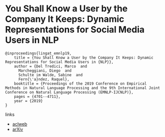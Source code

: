 # You Shall Know a User by the Company It Keeps: Dynamic Representations for Social Media Users in NLP

```
@inproceedings{lingat_emnlp19,
    title = {You Shall Know a User by the Company It Keeps: Dynamic Representations for Social Media Users in {NLP}},
    author = {Del Tredici, Marco  and
      Marcheggiani, Diego  and
      Schulte im Walde, Sabine  and
      Fern{\'a}ndez, Raquel},
    booktitle = {Proceedings of the 2019 Conference on Empirical Methods in Natural Language Processing and the 9th International Joint Conference on Natural Language Processing (EMNLP-IJCNLP)},
    pages = {4701--4711},
    year = {2019}
}
```

links
- [aclweb](https://www.aclweb.org/anthology/D19-1477/)
- [arXiv](https://arxiv.org/abs/1909.00412)
